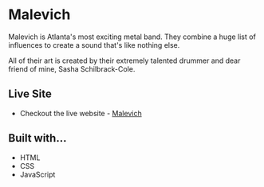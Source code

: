 # Malevich

Malevich is Atlanta's most exciting metal band. They combine a huge list of influences to create a sound that's like nothing else.

All of their art is created by their extremely talented drummer and dear friend of mine, Sasha Schilbrack-Cole.

## Live Site
- Checkout the live website - [Malevich]()

## Built with...
  - HTML
  - CSS
  - JavaScript